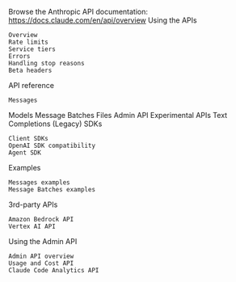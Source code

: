 Browse the Anthropic API documentation: https://docs.claude.com/en/api/overview
Using the APIs

    Overview
    Rate limits
    Service tiers
    Errors
    Handling stop reasons
    Beta headers

API reference

    Messages

Models
Message Batches
Files
Admin API
Experimental APIs
Text Completions (Legacy)
SDKs

    Client SDKs
    OpenAI SDK compatibility
    Agent SDK

Examples

    Messages examples
    Message Batches examples

3rd-party APIs

    Amazon Bedrock API
    Vertex AI API

Using the Admin API

    Admin API overview
    Usage and Cost API
    Claude Code Analytics API